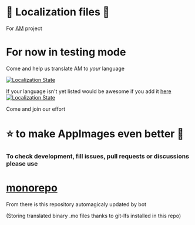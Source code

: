 # 🦉 Localization files 🦉
For [AM](https://github.com/ivan-hc/AM) project
# For now in testing mode
Come and help us translate AM to *your* language

[![Localization State](https://hosted.weblate.org/widget/am/am/open-graph.png)](https://hosted.weblate.org/engage/am/)

If your language isn't yet listed would be awesome if you add it [here](https://hosted.weblate.org/new-lang/am/am/)
[![Localization State](https://hosted.weblate.org/widget/am/multi-auto.svg)](https://hosted.weblate.org/engage/am/)

Come and join our effort
# ⭐ to make AppImages even better 🚀

### To check development, fill issues, pull requests or discussions please use

# [monorepo](https://github.com/AM-community/monorepo)
From there is this repository automagicaly updated by bot

(Storing translated binary .mo files thanks to git-lfs installed in this repo)

